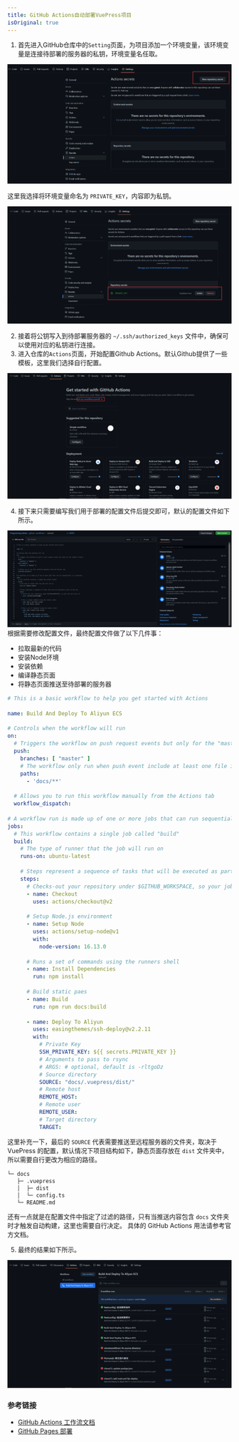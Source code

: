 ```yaml
---
title: GitHub Actions自动部署VuePress项目
isOriginal: true
---
```

1. 首先进入GitHub仓库中的`Setting`页面，为项目添加一个环境变量，该环境变量是连接待部署的服务器的私钥，环境变量名任取。

![actions_1.png](./assets/actions_1.png)

这里我选择将环境变量命名为 `PRIVATE_KEY`，内容即为私钥。

![actions_2.png](./assets/actions_2.png)

2. 接着将公钥写入到待部署服务器的 `~/.ssh/authorized_keys`  文件中，确保可以使用对应的私钥进行连接。
3. 进入仓库的`Actions`页面，开始配置Github Actions。默认Github提供了一些模板，这里我们选择自行配置。

![actions_3.png](./assets/actions_3.png)

4. 接下来只需要编写我们用于部署的配置文件后提交即可，默认的配置文件如下所示。

![actions_4.png](./assets/actions_4.png)
根据需要修改配置文件，最终配置文件做了以下几件事：

- 拉取最新的代码
- 安装Node环境
- 安装依赖
- 编译静态页面
- 将静态页面推送至待部署的服务器

```yaml
# This is a basic workflow to help you get started with Actions

name: Build And Deploy To Aliyun ECS

# Controls when the workflow will run
on:
  # Triggers the workflow on push request events but only for the "master" branch
  push:
    branches: [ "master" ]
    # The workflow only run when push event include at least one file inside the docs directory
    paths:
      - 'docs/**'

  # Allows you to run this workflow manually from the Actions tab
  workflow_dispatch:

# A workflow run is made up of one or more jobs that can run sequentially or in parallel
jobs:
  # This workflow contains a single job called "build"
  build:
    # The type of runner that the job will run on
    runs-on: ubuntu-latest

    # Steps represent a sequence of tasks that will be executed as part of the job
    steps:
      # Checks-out your repository under $GITHUB_WORKSPACE, so your job can access it
      - name: Checkout
        uses: actions/checkout@v2

      # Setup Node.js environment
      - name: Setup Node
        uses: actions/setup-node@v1
        with:
          node-version: 16.13.0

      # Runs a set of commands using the runners shell
      - name: Install Dependencies
        run: npm install
        
      # Build static paes
      - name: Build
        run: npm run docs:build
        
      - name: Deploy To Aliyun
        uses: easingthemes/ssh-deploy@v2.2.11
        with:
          # Private Key
          SSH_PRIVATE_KEY: ${{ secrets.PRIVATE_KEY }}
          # Arguments to pass to rsync
          # ARGS: # optional, default is -rltgoDz
          # Source directory
          SOURCE: "docs/.vuepress/dist/"
          # Remote host
          REMOTE_HOST: 
          # Remote user
          REMOTE_USER: 
          # Target directory
          TARGET: 
```
这里补充一下，最后的 `SOURCE` 代表需要推送至远程服务器的文件夹，取决于 VuePress 的配置，默认情况下项目结构如下，静态页面存放在 `dist` 文件夹中，所以需要自行更改为相应的路径。
```
└─ docs
   ├─ .vuepress
   │  ├─ dist
   │  └─ config.ts
   └─ README.md
```
还有一点就是在配置文件中指定了过滤的路径，只有当推送内容包含 `docs` 文件夹时才触发自动构建，这里也需要自行决定。
具体的 GitHub Actions 用法请参考官方文档。

5. 最终的结果如下所示。

![actions_5.png](./assets/actions_5.png)

### 参考链接

- [GitHub Actions 工作流文档](https://docs.github.com/en/actions/using-workflows/workflow-syntax-for-github-actions)
- [GitHub Pages 部署](https://v2.vuepress.vuejs.org/zh/guide/deployment.html#github-pages)
